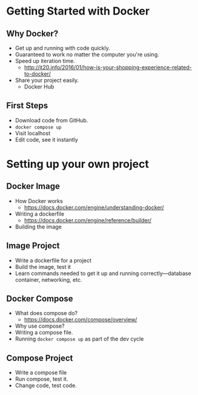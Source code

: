 # Getting Started with Docker

## Why Docker?

- Get up and running with code quickly.
- Guaranteed to work no matter the computer you're using.
- Speed up iteration time.
  + http://it20.info/2016/01/how-is-your-shopping-experience-related-to-docker/
- Share your project easily.
  + Docker Hub

## First Steps

* Download code from GitHub.
* `docker compose up`
* Visit localhost
* Edit code, see it instantly


# Setting up your own project

## Docker Image

- How Docker works
  + https://docs.docker.com/engine/understanding-docker/
- Writing a dockerfile
  + https://docs.docker.com/engine/reference/builder/
- Building the image

## Image Project

- Write a dockerfile for a project
- Build the image, test it
- Learn commands needed to get it up and running correctly—database container, networking, etc.


## Docker Compose

- What does compose do?
  + https://docs.docker.com/compose/overview/
- Why use compose?
- Writing a compose file.
- Running `docker compose up` as part of the dev cycle

## Compose Project

- Write a compose file
- Run compose, test it.
- Change code, test code. 